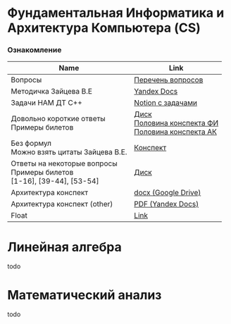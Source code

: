 # Фундаментальная Информатика и Архитектура Компьютера (CS)
### Ознакомление

|**Name**|**Link**|
|-|-|
Вопросы | [Перечень вопросов](./ComputerScience_AK/questions.md)
Методичка Зайцева В.Е | [Yandex Docs](https://disk.yandex.ru/i/nSYjE4tQcjM85A)
Задачи НАМ ДТ C++ | [Notion с задачами](https://mewing-wealth-995.notion.site/edbcde1ca9654e48997974c1a26d5a95)
Довольно короткие ответы<br>Примеры билетов | [Диск](https://drive.google.com/drive/u/2/folders/1UPSPIpJEy15K5lfw5sUWgGYHwmRWRatQ)<br>[Половина конспекта ФИ](https://docs.google.com/document/d/1WoSmfclDsIVX5r__ZUc1pThb_J4YIvur/edit)<br>[Половина конспекта АК](https://docs.google.com/document/d/1x1Q3ctx_wvMNf7gnh2zFLyPRlYtC1AUT/edit)
Без формул<br>Можно взять цитаты Зайцева В.Е.<br>|[Конспект](https://docs.google.com/document/d/18gU_GhSdF5t_k_96eRe7N-jFlmt0aCpf/)
Ответы на некоторые вопросы<br>Примеры билетов<br>[1-16], [39-44], [53-54]|[Диск](https://drive.google.com/drive/folders/1peOLZ1V0QrJ_q9kDd6keibWqghscPxq6)
Архитектура конспект|[docx (Google Drive)](https://docs.google.com/document/d/1b6qIc2by3s8LK8R-wTHCaknTOtefxqqx/edit)
Архитектура конспект (other)|[PDF (Yandex Docs)](https://disk.yandex.ru/i/w6jv_CE20HFeOQ)
Float | [Link](https://neerc.ifmo.ru/wiki/index.php?title=%D0%9F%D1%80%D0%B5%D0%B4%D1%81%D1%82%D0%B0%D0%B2%D0%BB%D0%B5%D0%BD%D0%B8%D0%B5_%D0%B2%D0%B5%D1%89%D0%B5%D1%81%D1%82%D0%B2%D0%B5%D0%BD%D0%BD%D1%8B%D1%85_%D1%87%D0%B8%D1%81%D0%B5%D0%BB)

# Линейная алгебра
todo
# Математический анализ
todo
